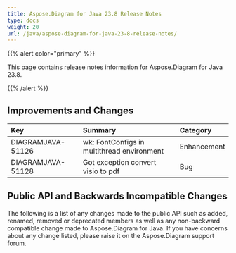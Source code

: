 ```yaml
---
title: Aspose.Diagram for Java 23.8 Release Notes
type: docs
weight: 20
url: /java/aspose-diagram-for-java-23-8-release-notes/
---
```


{{% alert color="primary" %}}

This page contains release notes information for Aspose.Diagram for Java 23.8.

{{% /alert %}}
## **Improvements and Changes**

|**Key**|**Summary**|**Category**|
| :- | :- | :- |
|DIAGRAMJAVA-51126|wk: FontConfigs in multithread environment|Enhancement|
|DIAGRAMJAVA-51128|Got exception convert visio to pdf|Bug|

## **Public API and Backwards Incompatible Changes**
The following is a list of any changes made to the public API such as added, renamed, removed or deprecated members as well as any non-backward compatible change made to Aspose.Diagram for Java. If you have concerns about any change listed, please raise it on the Aspose.Diagram support forum.

